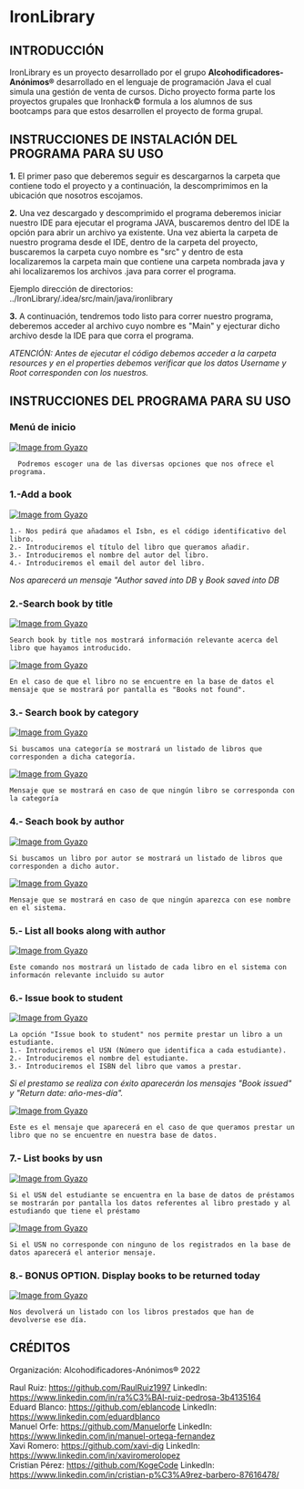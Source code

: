 # IronLibrary
## INTRODUCCIÓN
IronLibrary es un proyecto desarrollado por el grupo **Alcohodificadores-Anónimos&reg;** desarrollado en el lenguaje de programación Java el cual simula una gestión de venta de cursos. Dicho proyecto forma parte los proyectos grupales que Ironhack&copy; formula a los alumnos de sus bootcamps para que estos desarrollen el proyecto de forma grupal.

##  INSTRUCCIONES DE INSTALACIÓN DEL PROGRAMA PARA SU USO

**1.** El primer paso que deberemos seguir es descargarnos la carpeta que contiene todo el proyecto y a continuación, la descomprimimos en la ubicación que nosotros escojamos.

**2.** Una vez descargado y descomprimido el programa deberemos iniciar nuestro IDE para ejecutar el programa JAVA, buscaremos dentro del IDE la opción para abrir un archivo ya existente. Una vez abierta la carpeta de nuestro programa desde el IDE, dentro de la carpeta del proyecto, buscaremos la carpeta cuyo nombre es "src" y dentro de esta localizaremos la carpeta main que contiene una carpeta nombrada java y ahi localizaremos los archivos .java para correr el programa.

Ejemplo dirección de directorios: ../IronLibrary/.idea/src/main/java/ironlibrary

**3.** A continuación, tendremos todo listo para correr nuestro programa, deberemos acceder al archivo cuyo nombre es "Main" y ejecturar dicho archivo desde la IDE para que corra el programa.

*ATENCIÓN: Antes de ejecutar el código debemos acceder a la carpeta resources y en el properties debemos verificar que los datos Username y Root corresponden con los nuestros.*

## INSTRUCCIONES DEL PROGRAMA PARA SU USO
### Menú de inicio
[![Image from Gyazo](https://i.gyazo.com/898d72f35407ce5a30f4d9cc846bf62a.png)](https://gyazo.com/898d72f35407ce5a30f4d9cc846bf62a)
      
      Podremos escoger una de las diversas opciones que nos ofrece el programa.
      
### 1.-Add a book

[![Image from Gyazo](https://i.gyazo.com/06f18f472bd5b99bc421f0ec211e4968.png)](https://gyazo.com/06f18f472bd5b99bc421f0ec211e4968)

    1.- Nos pedirá que añadamos el Isbn, es el código identificativo del libro.
    2.- Introduciremos el título del libro que queramos añadir.
    3.- Introduciremos el nombre del autor del libro.
    4.- Introduciremos el email del autor del libro.
*Nos aparecerá un mensaje "Author saved into DB* y *Book saved into DB*

### 2.-Search book by title

[![Image from Gyazo](https://i.gyazo.com/46638082a8e254b507e74b17b5fad3ef.png)](https://gyazo.com/46638082a8e254b507e74b17b5fad3ef)

    Search book by title nos mostrará información relevante acerca del libro que hayamos introducido.

[![Image from Gyazo](https://i.gyazo.com/d6ba8e02d8cfd5cd65359ab98c08731d.png)](https://gyazo.com/d6ba8e02d8cfd5cd65359ab98c08731d)
    
    En el caso de que el libro no se encuentre en la base de datos el mensaje que se mostrará por pantalla es "Books not found".
    
### 3.- Search book by category

[![Image from Gyazo](https://i.gyazo.com/2de8c4eea277584c74a845f27762253c.png)](https://gyazo.com/2de8c4eea277584c74a845f27762253c)

    Si buscamos una categoría se mostrará un listado de libros que corresponden a dicha categoría.
    
[![Image from Gyazo](https://i.gyazo.com/68b0b4815e7f76bce570bf0540e6bc7d.png)](https://gyazo.com/68b0b4815e7f76bce570bf0540e6bc7d)

    Mensaje que se mostrará en caso de que ningún libro se corresponda con la categoría
    
 ### 4.- Seach book by author
 
[![Image from Gyazo](https://i.gyazo.com/daf35909aca7da07101d95f93d280bb2.png)](https://gyazo.com/daf35909aca7da07101d95f93d280bb2)
 
    Si buscamos un libro por autor se mostrará un listado de libros que corresponden a dicho autor.
    
[![Image from Gyazo](https://i.gyazo.com/cce64154e60987178a3668338bd22e27.png)](https://gyazo.com/cce64154e60987178a3668338bd22e27)

    Mensaje que se mostrará en caso de que ningún aparezca con ese nombre en el sistema.
  
### 5.- List all books along with author

[![Image from Gyazo](https://i.gyazo.com/44cd44d11a0f9cd5e69fd8ab0af35d0d.png)](https://gyazo.com/44cd44d11a0f9cd5e69fd8ab0af35d0d)

    Este comando nos mostrará un listado de cada libro en el sistema con informacón relevante incluido su autor
    
### 6.- Issue book to student

[![Image from Gyazo](https://i.gyazo.com/340633a3d45c3236bebce9af9d5e0af6.png)](https://gyazo.com/340633a3d45c3236bebce9af9d5e0af6)

    La opción "Issue book to student" nos permite prestar un libro a un estudiante.
    1.- Introduciremos el USN (Número que identifica a cada estudiante).
    2.- Introduciremos el nombre del estudiante.
    3.- Introduciremos el ISBN del libro que vamos a prestar.
    
*Si el prestamo se realiza con éxito aparecerán los mensajes "Book issued" y "Return date: año-mes-día".*

[![Image from Gyazo](https://i.gyazo.com/76d5875329df185e0138f6b4d2204820.png)](https://gyazo.com/76d5875329df185e0138f6b4d2204820)
     
    Este es el mensaje que aparecerá en el caso de que queramos prestar un libro que no se encuentre en nuestra base de datos.

### 7.- List books by usn
[![Image from Gyazo](https://i.gyazo.com/20aaccec04a491847c819213a2a31661.png)](https://gyazo.com/20aaccec04a491847c819213a2a31661)

    Si el USN del estudiante se encuentra en la base de datos de préstamos se mostrarán por pantalla los datos referentes al libro prestado y al estudiando que tiene el préstamo

[![Image from Gyazo](https://i.gyazo.com/e20cc51e7bfbb8a90feb3056669c9248.png)](https://gyazo.com/e20cc51e7bfbb8a90feb3056669c9248)

    Si el USN no corresponde con ninguno de los registrados en la base de datos aparecerá el anterior mensaje.

### 8.- BONUS OPTION. Display books to be returned today
[![Image from Gyazo](https://i.gyazo.com/b8e44e2c95ed2ba0389087b42174c8f5.png)](https://gyazo.com/b8e44e2c95ed2ba0389087b42174c8f5)
            
    Nos devolverá un listado con los libros prestados que han de devolverse ese día.

## CRÉDITOS
Organización: Alcohodificadores-Anónimos® 2022

Raul Ruiz: https://github.com/RaulRuiz1997    LinkedIn: https://www.linkedin.com/in/ra%C3%BAl-ruiz-pedrosa-3b4135164 \
Eduard Blanco: https://github.com/eblancode   LinkedIn: https://www.linkedin.com/eduardblanco \
Manuel Orfe: https://github.com/Manuelorfe    LinkedIn: https://www.linkedin.com/in/manuel-ortega-fernandez \
Xavi Romero: https://github.com/xavi-dig      LinkedIn: https://www.linkedin.com/in/xaviromerolopez \
Cristian Pérez: https://github.com/KogeCode   LinkedIn: https://www.linkedin.com/in/cristian-p%C3%A9rez-barbero-87616478/
